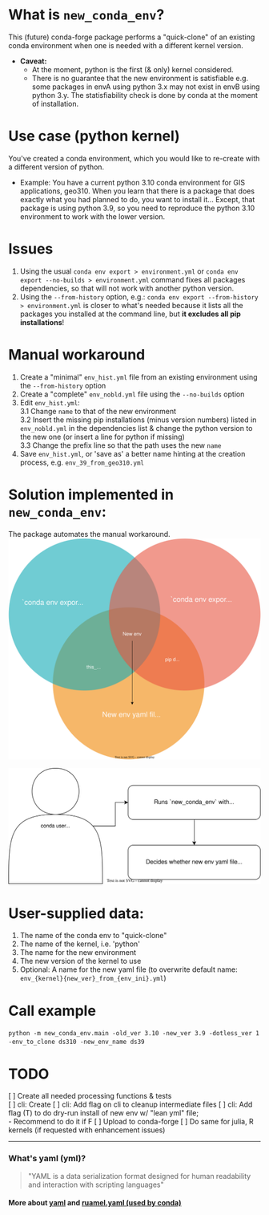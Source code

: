 # What is `new_conda_env`?
This (future) conda-forge package performs a "quick-clone" of an existing conda environment when one is needed with a different kernel version.  
* **Caveat:**
  - At the moment, python is the first (& only) kernel considered.
  - There is no guarantee that the new environment is satisfiable e.g. some packages in envA using python 3.x may not exist in envB using python 3.y. The statisfiability check is done by conda at the moment of installation.

# Use case (python kernel)

You've created a conda environment, which you would like to re-create with a different version of python.
* Example: You have a current python 3.10 conda environment for GIS applications, geo310. When you learn that there is a package that does exactly what you had planned to do, you want to install it... Except, that package is using python 3.9, so you need to reproduce the python 3.10 environment to work with the lower version.

# Issues
1. Using the usual `conda env export > environment.yml` or  `conda env export --no-builds > environment.yml` command fixes all packages dependencies, so that will not work with another python version.
2. Using the `--from-history` option, e.g.: `conda env export --from-history > environment.yml` is closer to what's needed because it lists all the packages you installed at the command line, but __it excludes all pip installations__!

# Manual workaround
 1. Create a "minimal" `env_hist.yml` file from an existing environment using the `--from-history` option
 2. Create a "complete" `env_nobld.yml` file using the `--no-builds` option
 3. Edit `env_hist.yml`:    
   3.1 Change `name` to that of the new environment  
   3.2 Insert the missing pip installations (minus version numbers) listed in `env_nobld.yml` in the dependencies list & change the python version to the new one (or insert a line for python if missing)  
   3.3 Change the prefix line so that the path uses the new `name`  
 4. Save `env_hist.yml`, or 'save as' a better name hinting at the creation process, e.g. `env_39_from_geo310.yml`

# Solution implemented in `new_conda_env`:
The package automates the manual workaround.
![wanted](./images/wanted_venn.drawio.svg)

![C1 view](./images/c1_view.drawio.svg)
# User-supplied data:
1. The name of the conda env to "quick-clone"
2. The name of the kernel, i.e. 'python'
3. The name for the new environment
4. The new version of the kernel to use
5. Optional: A name for the new yaml file (to overwrite default name: `env_{kernel}{new_ver}_from_{env_ini}.yml`)

# Call example
`python -m new_conda_env.main -old_ver 3.10 -new_ver 3.9 -dotless_ver 1 -env_to_clone ds310 -new_env_name ds39`

# TODO
 [ ] Create all needed processing functions & tests  
 [ ] cli: Create
 [ ] cli: Add flag on cli to cleanup intermediate files
 [ ] cli: Add flag (T) to do dry-run install of new env w/ "lean yml" file;  
    - Recommend to do it if F
 [ ] Upload to conda-forge
 [ ] Do same for julia, R kernels (if requested with enhancement issues)  
 
---

### What's yaml (yml)?
>"YAML is a data serialization format designed for human readability and interaction with scripting languages"
#### More about [yaml](https://github.com/yaml/yaml-spec/blob/main/spec/1.2.2/spec.md) and [ruamel.yaml (used by conda)](https://pypi.org/project/ruamel.yaml/)
